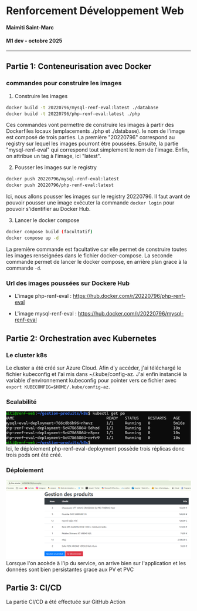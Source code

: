 # Renforcement Développement Web

#### Maimiti Saint-Marc
#### M1 dev - octobre 2025
---

## Partie 1: Conteneurisation avec Docker
### commandes pour construire les images

1) Construire les images

```bash
docker build -t 20220796/mysql-renf-eval:latest ./database
docker build -t 20220796/php-renf-eval:latest ./php
```

Ces commandes vont permettre de construire les images à partir des Dockerfiles locaux (emplacements ./php et ./database). le nom de l'image est composé de trois parties. La première "20220796" correspond au registry sur lequel les images pourront être poussées. Ensuite, la partie "mysql-renf-eval" qui correspond tout simplement le nom de l'image. Enfin, on attribue un tag à l'image, ici "latest".

2) Pousser les images sur le registry

```bash
docker push 20220796/mysql-renf-eval:latest
docker push 20220796/php-renf-eval:latest
```

Ici, nous allons pousser les images sur le registry 20220796. Il faut avant de pouvoir pousser une image exécuter la commande `docker login` pour pouvoir s'identifier au Docker Hub.

3) Lancer le docker compose

```bash
docker compose build (facultatif)
docker compose up -d
```

La première commande est facultative car elle permet de construire toutes les images renseignées dans le fichier docker-compose. La seconde commande permet de lancer le docker compose, en arrière plan grace à la commande `-d`.


### Url des images poussées sur Dockere Hub
- L'image php-renf-eval : https://hub.docker.com/r/20220796/php-renf-eval

- L'image mysql-renf-eval : https://hub.docker.com/r/20220796/mysql-renf-eval

## Partie 2: Orchestration avec Kubernetes

### Le cluster k8s
Le cluster a été créé sur Azure Cloud. Afin d'y accéder, j'ai téléchargé le fichier kubeconfig et l'ai mis dans ~/.kube/config-az. J'ai enfin instancié la variable d'environnement kubeconfig pour pointer vers ce fichier avec
`export KUBECONFIG=$HOME/.kube/config-az`.

### Scalabilité
![alt text](scalability.png)
Ici, le déploiement php-renf-eval-deployment possède trois réplicas donc trois pods ont été créé.

### Déploiement
![alt text](deployed.png)
Lorsque l'on accède à l'ip du service, on arrive bien sur l'application et les données sont bien persistantes grace aux PV et PVC

## Partie 3: CI/CD

La partie CI/CD a été effectuée sur GitHub Action

